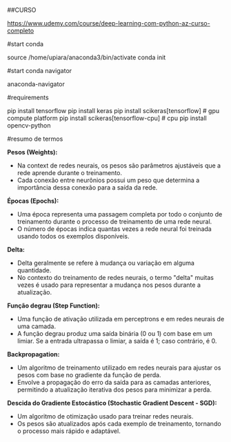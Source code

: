 ##CURSO

https://www.udemy.com/course/deep-learning-com-python-az-curso-completo

#start conda

source /home/upiara/anaconda3/bin/activate
conda init

#start conda navigator

anaconda-navigator

#requirements

pip install tensorflow
pip install keras
pip install scikeras[tensorflow]      # gpu compute platform
pip install scikeras[tensorflow-cpu]  # cpu 
pip install opencv-python

#resumo de termos

**Pesos (Weights):**
- Na context de redes neurais, os pesos são parâmetros ajustáveis que a rede aprende durante o treinamento.
- Cada conexão entre neurônios possui um peso que determina a importância dessa conexão para a saída da rede.

**Épocas (Epochs):**
- Uma época representa uma passagem completa por todo o conjunto de treinamento durante o processo de treinamento de uma rede neural.
- O número de épocas indica quantas vezes a rede neural foi treinada usando todos os exemplos disponíveis.

**Delta:**
- Delta geralmente se refere à mudança ou variação em alguma quantidade.
- No contexto do treinamento de redes neurais, o termo "delta" muitas vezes é usado para representar a mudança nos pesos durante a atualização.

**Função degrau (Step Function):**
- Uma função de ativação utilizada em perceptrons e em redes neurais de uma camada.
- A função degrau produz uma saída binária (0 ou 1) com base em um limiar. Se a entrada ultrapassa o limiar, a saída é 1; caso contrário, é 0.

**Backpropagation:**
- Um algoritmo de treinamento utilizado em redes neurais para ajustar os pesos com base no gradiente da função de perda.
- Envolve a propagação do erro da saída para as camadas anteriores, permitindo a atualização iterativa dos pesos para minimizar a perda.

**Descida do Gradiente Estocástico (Stochastic Gradient Descent - SGD):**
- Um algoritmo de otimização usado para treinar redes neurais.
- Os pesos são atualizados após cada exemplo de treinamento, tornando o processo mais rápido e adaptável.

